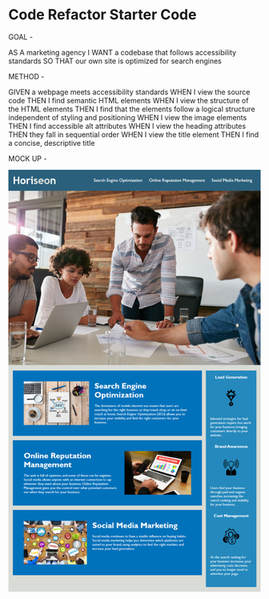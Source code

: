 # Code Refactor Starter Code

GOAL -

AS A marketing agency
I WANT a codebase that follows accessibility standards
SO THAT our own site is optimized for search engines

METHOD -

GIVEN a webpage meets accessibility standards
WHEN I view the source code
THEN I find semantic HTML elements
WHEN I view the structure of the HTML elements
THEN I find that the elements follow a logical structure independent of styling and positioning
WHEN I view the image elements
THEN I find accessible alt attributes
WHEN I view the heading attributes
THEN they fall in sequential order
WHEN I view the title element
THEN I find a concise, descriptive title

MOCK UP -

![Mock Up Image](MockUp.png)